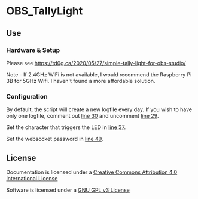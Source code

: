 # OBS_TallyLight

## Use

### Hardware & Setup

Please see https://td0g.ca/2020/05/27/simple-tally-light-for-obs-studio/

Note - If 2.4GHz WiFi is not available, I would recommend the Raspberry Pi 3B for 5GHz Wifi.  I haven't found a more affordable solution.

### Configuration

By default, the script will create a new logfile every day.  If you wish to have only one logfile, comment out [line 30](https://github.com/td0g/OBS_TallyLight/blob/76f0a91a4130b9426cd6d66720c012547c89aded/tallylight.py#L30) and uncomment [line 29](https://github.com/td0g/OBS_TallyLight/blob/76f0a91a4130b9426cd6d66720c012547c89aded/tallylight.py#L29).

Set the character that triggers the LED in [line 37](https://github.com/td0g/OBS_TallyLight/blob/76f0a91a4130b9426cd6d66720c012547c89aded/tallylight.py#L37).

Set the websocket password in [line 49](https://github.com/td0g/OBS_TallyLight/blob/76f0a91a4130b9426cd6d66720c012547c89aded/tallylight.py#L49).

## License

Documentation is licensed under a [Creative Commons Attribution 4.0 International License](https://creativecommons.org/licenses/by/4.0/)

Software is licensed under a [GNU GPL v3 License](https://www.gnu.org/licenses/gpl-3.0.txt)
